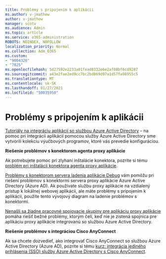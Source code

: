 ```yaml
---
title: Problémy s pripojením k aplikácii
ms.author: v-jmathew
author: v-jmathew
manager: scotv
ms.audience: Admin
ms.topic: article
ms.service: o365-administration
ROBOTS: NOINDEX, NOFOLLOW
localization_priority: Normal
ms.collection: Adm_O365
ms.custom:
- "9004326"
- "7825"
ms.openlocfilehash: 5d27592e2233a01fead0332e6e2af08bf6cd9287
ms.sourcegitcommit: a43e2fae2ed9cc7bc2bd869d97a1d57fa98955c5
ms.translationtype: MT
ms.contentlocale: sk-SK
ms.lasthandoff: 01/27/2021
ms.locfileid: "50035950"
---
```

# <a name="application-connection-issues"></a>Problémy s pripojením k aplikácii

[Tutoriály na integráciu aplikácií so službou Azure Active Directory](https://docs.microsoft.com/azure/active-directory/saas-apps/tutorial-list) – na pomoc pri integrácii aplikácií pomocou služby Azure Active Directory sme vytvorili kolekciu výučbových programov, ktoré vás prevedie konfiguráciou.

**Riešenie problémov s konektorom agenta proxy aplikácie**

Ak potrebujete pomoc pri zlyhaní inštalácie konektora, pozrite si tému [problém pri inštalácii konektora agenta proxy aplikácie](https://docs.microsoft.com/azure/active-directory/manage-apps/application-proxy-connector-installation-problem).

[Problémy s konektorom servera ladenia aplikácie Debug](https://docs.microsoft.com/azure/active-directory/manage-apps/application-proxy-debug-connectors) vám pomôžu pri riešení problémov s konektormi servera proxy aplikácie Azure Active Directory (Azure AD). Ak používate službu proxy aplikácie na vzdialený prístup k lokálnej webovej aplikácii, ale máte problémy s pripojením k aplikácii, použite tento vývojový diagram na ladenie problémov s konektormi.

[Nenašli sa žiadne pracovné spojovacie skupiny pre aplikáciu proxy aplikácie](https://docs.microsoft.com/azure/active-directory/manage-apps/application-proxy-connectivity-no-working-connector) pomáha riešiť bežné problémy, ktorým čelí, keď nie je zistená spojnica pre aplikáciu proxy aplikácie integrovanú so službou Azure Active Directory.

**Riešenie problémov s integráciou Cisco AnyConnect**

Ak sa chcete dozvedieť, ako integrovať Cisco AnyConnect so službou Azure Active Directory (Azure AD), pozrite si tému [kurz: integrácia jediného prihlásenia (SSO) služby Azure Active Directory s Cisco AnyConnect](https://docs.microsoft.com/azure/active-directory/saas-apps/cisco-anyconnect).

